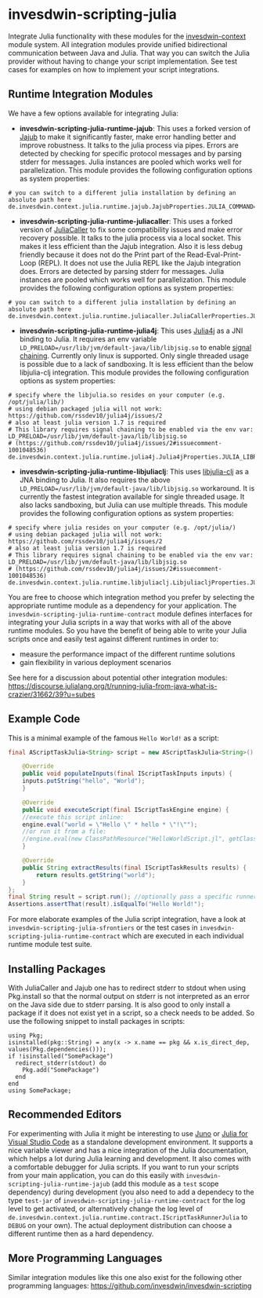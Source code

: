 # invesdwin-scripting-julia
Integrate Julia functionality with these modules for the [invesdwin-context](https://github.com/subes/invesdwin-context) module system. All integration modules provide unified bidirectional communication between Java and Julia. That way you can switch the Julia provider without having to change your script implementation. See test cases for examples on how to implement your script integrations.

## Runtime Integration Modules

We have a few options available for integrating Julia:
- **invesdwin-scripting-julia-runtime-jajub**: This uses a forked version of [Jajub](https://github.com/org-arl/jajub/issues/2) to make it significantly faster, make error handling better and improve robustness. It talks to the julia process via pipes. Errors are detected by checking for specific protocol messages and by parsing stderr for messages. Julia instances are pooled which works well for parallelization. This module provides the following configuration options as system properties:
```properties
# you can switch to a different julia installation by defining an absolute path here
de.invesdwin.context.julia.runtime.jajub.JajubProperties.JULIA_COMMAND=julia
```
- **invesdwin-scripting-julia-runtime-juliacaller**: This uses a forked version of [JuliaCaller](https://github.com/jbytecode/juliacaller/issues/1) to fix some compatibility issues and make error recovery possible. It talks to the julia process via a local socket. This makes it less efficient than the Jajub integration. Also it is less debug friendly because it does not do the Print part of the Read-Eval-Print-Loop (REPL). It does not use the Julia REPL like the Jajub integration does. Errors are detected by parsing stderr for messages. Julia instances are pooled which works well for parallelization. This module provides the following configuration options as system properties:
```properties
# you can switch to a different julia installation by defining an absolute path here
de.invesdwin.context.julia.runtime.juliacaller.JuliaCallerProperties.JULIA_COMMAND=julia
```
- **invesdwin-scripting-julia-runtime-julia4j**: This uses [Julia4j](https://github.com/rssdev10/julia4j/issues/2) as a JNI binding to Julia. It requires an env variable `LD_PRELOAD=/usr/lib/jvm/default-java/lib/libjsig.so` to enable [signal chaining](https://cnuernber.github.io/libjulia-clj/signals.html). Currently only linux is supported. Only single threaded usage is possible due to a lack of sandboxing. It is less efficient than the below libjulia-clj integration. This module provides the following configuration options as system properties:
```properties
# specify where the libjulia.so resides on your computer (e.g. /opt/julia/lib/)
# using debian packaged julia will not work: https://github.com/rssdev10/julia4j/issues/2
# also at least julia version 1.7 is required
# This library requires signal chaining to be enabled via the env var: LD_PRELOAD=/usr/lib/jvm/default-java/lib/libjsig.so
# (https://github.com/rssdev10/julia4j/issues/2#issuecomment-1001048536)
de.invesdwin.context.julia.runtime.julia4j.Julia4jProperties.JULIA_LIBRARY_PATH=/opt/julia/lib/
```
- **invesdwin-scripting-julia-runtime-libjuliaclj**: This uses [libjulia-clj](https://github.com/cnuernber/libjulia-clj/issues/3) as a JNA binding to Julia. It also requires the above `LD_PRELOAD=/usr/lib/jvm/default-java/lib/libjsig.so` workaround. It is currently the fastest integration available for single threaded usage. It also lacks sandboxing, but Julia can use multiple threads. This module provides the following configuration options as system properties:
```properties
# specify where julia resides on your computer (e.g. /opt/julia/)
# using debian packaged julia will not work: https://github.com/rssdev10/julia4j/issues/2
# also at least julia version 1.7 is required
# This library requires signal chaining to be enabled via the env var: LD_PRELOAD=/usr/lib/jvm/default-java/lib/libjsig.so
# (https://github.com/rssdev10/julia4j/issues/2#issuecomment-1001048536)
de.invesdwin.context.julia.runtime.libjuliaclj.LibjuliacljProperties.JULIA_HOME=/opt/julia/
```

You are free to choose which integration method you prefer by selecting the appropriate runtime module as a dependency for your application. The `invesdwin-scripting-julia-runtime-contract` module defines interfaces for integrating your Julia scripts in a way that works with all of the above runtime modules. So you have the benefit of being able to write your Julia scripts once and easily test against different runtimes in order to: 
- measure the performance impact of the different runtime solutions
- gain flexibility in various deployment scenarios

See here for a discussion about potential other integration modules: https://discourse.julialang.org/t/running-julia-from-java-what-is-crazier/31662/39?u=subes

## Example Code

This is a minimal example of the famous `Hello World!` as a script:

```java
final AScriptTaskJulia<String> script = new AScriptTaskJulia<String>() {

    @Override
    public void populateInputs(final IScriptTaskInputs inputs) {
	inputs.putString("hello", "World");
    }

    @Override
    public void executeScript(final IScriptTaskEngine engine) {
	//execute this script inline:
	engine.eval("world = \"Hello \" * hello * \"!\"");
	//or run it from a file:
	//engine.eval(new ClassPathResource("HelloWorldScript.jl", getClass()));
    }

    @Override
    public String extractResults(final IScriptTaskResults results) {
        return results.getString("world");
    }
};
final String result = script.run(); //optionally pass a specific runner as an argument here
Assertions.assertThat(result).isEqualTo("Hello World!");
```

For more elaborate examples of the Julia script integration, have a look at `invesdwin-scripting-julia-sfrontiers` or the test cases in `invesdwin-scripting-julia-runtime-contract` which are executed in each individual runtime module test suite.

## Installing Packages

With JuliaCaller and Jajub one has to redirect stderr to stdout when using Pkg.install so that the normal output on stderr is not interpreted as an error on the Java side due to stderr parsing. It is also good to only install a package if it does not exist yet in a script, so a check needs to be added. So use the following snippet to install packages in scripts:

```
using Pkg;
isinstalled(pkg::String) = any(x -> x.name == pkg && x.is_direct_dep, values(Pkg.dependencies()));
if !isinstalled("SomePackage")
  redirect_stderr(stdout) do
  	Pkg.add("SomePackage")
  end
end
using SomePackage;
```

## Recommended Editors

For experimenting with Julia it might be interesting to use [Juno](https://junolab.org/) or [Julia for Visual Studio Code](https://www.julia-vscode.org/) as a standalone development environment. It supports a nice variable viewer and has a nice integration of the Julia documentation, which helps a lot during Julia learning and development. It also comes with a comfortable debugger for Julia scripts.
If you want to run your scripts from your main application, you can do this easily with `invesdwin-scripting-julia-runtime-jajub` (add this module as a `test` scope dependency) during development (you also need to add a dependecy to the type `test-jar` of `invesdwin-scripting-julia-runtime-contract` for the log level to get activated, or alternatively change the log level of `de.invesdwin.context.julia.runtime.contract.IScriptTaskRunnerJulia` to `DEBUG` on your own). The actual deployment distribution can choose a different runtime then as a hard dependency.

## More Programming Languages

Similar integration modules like this one also exist for the following other programming languages: https://github.com/invesdwin/invesdwin-scripting
